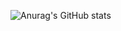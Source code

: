 ![Anurag's GitHub stats](https://github-readme-stats.vercel.app/api?username=anuraghazra&count_private=true&show_icons=true&theme=dracula)
